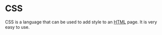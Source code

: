 # CSS

CSS is a language that can be used to add style to an [HTML](/wiki/HTML) page.
It is very easy to use.